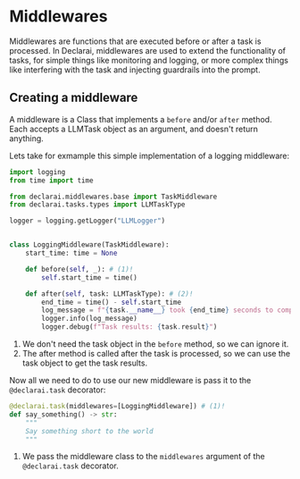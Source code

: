 # Middlewares

Middlewares are functions that are executed before or after a task is processed. 
In Declarai, middlewares are used to extend the functionality of tasks, for simple things like monitoring and logging, 
or more complex things like interfering with the task and injecting guardrails into the prompt.


## Creating a middleware

A middleware is a Class that implements a `before` and/or `after` method.
Each accepts a LLMTask object as an argument, and doesn't return anything.


Lets take for exmample this simple implementation of a logging middleware:

```python
import logging
from time import time

from declarai.middlewares.base import TaskMiddleware
from declarai.tasks.types import LLMTaskType

logger = logging.getLogger("LLMLogger")


class LoggingMiddleware(TaskMiddleware):
    start_time: time = None

    def before(self, _): # (1)!
        self.start_time = time()

    def after(self, task: LLMTaskType): # (2)!
        end_time = time() - self.start_time
        log_message = f"{task.__name__} took {end_time} seconds to complete"
        logger.info(log_message)
        logger.debug(f"Task results: {task.result}")
```

1. We don't need the task object in the `before` method, so we can ignore it.
2. The after method is called after the task is processed, so we can use the task object to get the task results.


Now all we need to do to use our new middleware is pass it to the `@declarai.task` decorator:

```python
@declarai.task(middlewares=[LoggingMiddleware]) # (1)!
def say_something() -> str:
    """
    Say something short to the world
    """
```

1. We pass the middleware class to the `middlewares` argument of the `@declarai.task` decorator.
